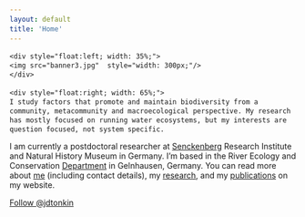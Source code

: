 ```yaml
---
layout: default
title: 'Home'
---
```



    <div style="float:left; width: 35%;">
    <img src="banner3.jpg"  style="width: 300px;"/>  
    </div>
    
    <div style="float:right; width: 65%;">
    I study factors that promote and maintain biodiversity from a community, metacommunity and macroecological perspective. My research has mostly focused on running water ecosystems, but my interests are question focused, not system specific. 

I am currently a postdoctoral researcher at [Senckenberg](http://www.senckenberg.de/root/index.php?page_id=71) Research Institute and Natural History Museum in Germany. I’m based in the River Ecology and Conservation [Department](http://www.senckenberg.de/root/index.php?page_id=5217&organisation=true&institutID=1&abteilungID=26) in Gelnhausen, Germany. You can read more about [me](about) (including contact details), my [research](research), and my [publications](publications) on my website. 


</div>








<!--
<i class="fa fa-fw fa-envelope"></i><span style="color:#999"> jdtonkin [at] gmail.com</span>   
<i class="fa fa-fw fa-envelope-o"></i><span style="color:#999"> jonathan.tonkin [at] senckenberg.de</span>   
<i class="fa fa-fw fa-twitter"></i><span style="color:#999"> @jdtonkin</span>   
-->
<a href="https://twitter.com/jdtonkin" class="twitter-follow-button" data-show-count="false">Follow @jdtonkin</a>
<script>!function(d,s,id){var js,fjs=d.getElementsByTagName(s)[0],p=/^http:/.test(d.location)?'http':'https';if(!d.getElementById(id)){js=d.createElement(s);js.id=id;js.src=p+'://platform.twitter.com/widgets.js';fjs.parentNode.insertBefore(js,fjs);}}(document, 'script', 'twitter-wjs');</script>
